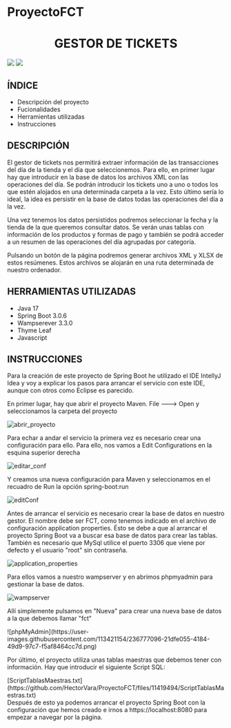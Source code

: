 # ProyectoFCT
<h1 align="center"> GESTOR DE TICKETS </h1>
 <p align="left">
   <img src="https://img.shields.io/badge/spring--boot-v3.0.6-green">
  <img src="https://img.shields.io/badge/Status-En%20desarrollo-yellowgreen">
 </p>
 <h2>ÍNDICE</h2>
 <ul>
  <li>Descripción del proyecto</li>
  <li>Fucionalidades</li>
  <li>Herramientas utilizadas</li>
  <li>Instrucciones</li>
 </ul>
 <h2>DESCRIPCIÓN</h2>
 <p>El gestor de tickets nos permitirá extraer información de las transacciones del día de la tienda y el día que seleccionemos. Para ello, en primer lugar hay que introducir en la base de datos los archivos XML con las operaciones del día. Se podrán introducir los tickets uno a uno o todos los que estén alojados en una determinada carpeta a la vez. Esto último sería lo ideal, la idea es persistir en la base de datos todas las operaciones del día a la vez.</p>
 <p>Una vez tenemos los datos persistidos podremos seleccionar la fecha y la tienda de la que queremos consultar datos. Se verán unas tablas con información de los productos y formas de pago y también se podrá acceder a un resumen de las operaciones del día agrupadas por categoría.</p>
 <p>Pulsando un botón de la página podremos generar archivos XML y XLSX de estos resúmenes. Estos archivos se alojarán en una ruta determinada de nuestro ordenador.</p>
 <h2>HERRAMIENTAS UTILIZADAS</h2>
 <ul>
  <li>Java 17</li>
  <li>Spring Boot 3.0.6</li>
  <li>Wampserever 3.3.0</li>
  <li>Thyme Leaf</li>
  <li>Javascript</li>
 </ul>
 <h2>INSTRUCCIONES</h2>
 <p>Para la creación de este proyecto de Spring Boot he utilizado el IDE IntellyJ Idea y voy a explicar los pasos para arrancar el servicio con este IDE, aunque con otros como Eclipse es parecido.</p>
 <p>En primer lugar, hay que abrir el proyecto Maven. File ---> Open y seleccionamos la carpeta del proyecto</p>

![abrir_proyecto](https://user-images.githubusercontent.com/113421154/236774899-fb01d3ef-2de4-4c8e-b793-0da45c43a723.png)


<p>Para echar a andar el servicio la primera vez es necesario crear una configuración para ello. Para ello, nos vamos a Edit Configurations en la esquina superior derecha</p>

![editar_conf](https://user-images.githubusercontent.com/113421154/236775307-0feb0827-4422-454d-babd-dac22cdc306b.png)



<p>Y creamos una nueva configuración para Maven y seleccionamos en el recuadro de Run la opción spring-boot:run</p>

![editConf](https://user-images.githubusercontent.com/113421154/236772765-b02251ab-35fd-4d4f-825e-5531c1850d17.gif)
<p>Antes de arrancar el servicio es necesario crear la base de datos en nuestro gestor. El nombre debe ser FCT, como tenemos indicado en el archivo de configuración application properties. Ésto se debe a que al arrancar el proyecto Spring Boot va a buscar esa base de datos para crear las tablas. También es necesario que MySql utilice el puerto 3306 que viene por defecto y el usuario "root" sin contraseña.</p>
<p>
  
  ![application_properties](https://user-images.githubusercontent.com/113421154/236778151-cfeb96af-71c1-4817-8956-cc18d54dab48.png)

 </p>
<p>Para ellos vamos a nuestro wampserver y en abrimos phpmyadmin para gestionar la base de datos.</p>
  
![wampserver](https://user-images.githubusercontent.com/113421154/236776449-e944d2ae-88cd-477a-8ec8-12f4a3caeae4.png)
<p>Allí simplemente pulsamos en "Nueva" para crear una nueva base de datos a la que debemos llamar "fct"</p>
  ![phpMyAdmin](https://user-images.githubusercontent.com/113421154/236777096-21dfe055-4184-49d9-97c7-f5af8464cc7d.png)
  
<p>Por último, el proyecto utiliza unas tablas maestras que debemos tener con información. Hay que introducir el siguiente Script SQL: </p>
[ScriptTablasMaestras.txt](https://github.com/HectorVara/ProyectoFCT/files/11419494/ScriptTablasMaestras.txt)<br>
Después de esto ya podemos arrancar el proyecto Spring Boot con la configuración que hemos creado e irnos a https://localhost:8080 para empezar a navegar por la página.<br><br>


